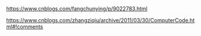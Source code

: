 https://www.cnblogs.com/fangchunying/p/9022783.html

https://www.cnblogs.com/zhangziqiu/archive/2011/03/30/ComputerCode.html#!comments